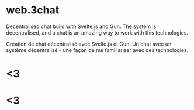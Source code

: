 # web.3chat
Decentralised chat build with Svelte.js and Gun.
The system is decentralised, and a chat is an amazing way to work with this technologies.

Création de chat décentralisé avec Svelte.js et Gun.
Un chat avec un système décentralisé - une façon de me familiariser avec ces technologies.<br>

# <3 <br>
# <3

